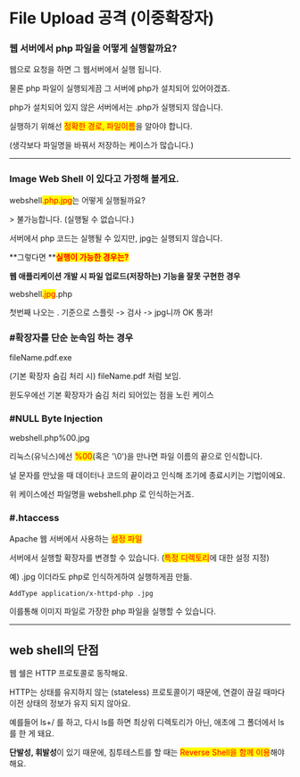 # File Upload 공격 (이중확장자)

### **웹 서버에서 php 파일을 어떻게 실행할까요?**

웹으로 요청을 하면 그 웹서버에서 실행 됩니다.

물론 php 파일이 실행되게끔 그 서버에 php가 설치되어 있어야겠죠.

&#x20;

php가 설치되어 있지 않은 서버에서는 .php가 실행되지 않습니다.

&#x20;

실행하기 위해선 <mark style="color:red;">정확한 경로, 파일이름</mark>을 알아야 합니다.

(생각보다 파일명을 바꿔서 저장하는 케이스가 많습니다.)

&#x20;

&#x20;

***

&#x20;

&#x20;

### **Image Web Shell 이 있다고 가정해 볼게요.**

webshell<mark style="color:red;">.php.jpg</mark>는 어떻게 실행될까요?

\> 불가능합니다. (실행될 수 없습니다.)

&#x20;

서버에서 php 코드는 실행될 수 있지만, jpg는 실행되지 않습니다.

&#x20;

**그렇다면 **<mark style="color:red;">**실행이 가능한 경우는?**</mark>&#x20;

**웹 애플리케이션 개발 시 파일 업로드(저장하는) 기능을 잘못 구현한 경우**

&#x20;

webshell<mark style="color:red;">.jpg</mark>.php

&#x20;

첫번째 나오는 . 기준으로 스플릿 -> 검사 -> jpg니까 OK 통과!

&#x20;

&#x20;

### #확장자를 단순 눈속임 하는 경우

&#x20;

fileName.pdf.exe

(기본 확장자 숨김 처리 시) fileName.pdf 처럼 보임.

윈도우에선 기본 확장자가 숨김 처리 되어있는 점을 노린 케이스

&#x20;

&#x20;

### #NULL Byte Injection

&#x20;

webshell.php%00.jpg

&#x20;

리눅스(유닉스)에선 <mark style="color:red;">%00</mark>(혹은 '\0')을 만나면 파일 이름의 끝으로 인식합니다.

널 문자를 만났을 때 데이터나 코드의 끝이라고 인식해 조기에 종료시키는 기법이에요.

&#x20;

위 케이스에선 파일명을 webshell.php 로 인식하는거죠.

&#x20;

### #.htaccess

Apache 웹 서버에서 사용하는 <mark style="color:red;">설정 파일</mark>

서버에서 실행할 확장자를 변경할 수 있습니다. (<mark style="color:red;">특정 디렉토리</mark>에 대한 설정 지정)

&#x20;

예) .jpg 이더라도 php로 인식하게하여 실행하게끔 만듦.

```
AddType application/x-httpd-php .jpg
```

&#x20;

&#x20;

이를통해 이미지 파일로 가장한 php 파일을 실행할 수 있습니다.

&#x20;

&#x20;

&#x20;

***

## &#x20;**web shell의 단점**

웹 쉘은 HTTP 프로토콜로 동작해요.

HTTP는 상태를 유지하지 않는 (stateless) 프로토콜이기 때문에, 연결이 끊길 때마다 이전 상태의 정보가 유지 되지 않아요.

&#x20;

예를들어 ls+/ 를 하고, 다시 ls를 하면 최상위 디렉토리가 아닌, 애초에 그 폴더에서 ls를 한 게 돼요.

&#x20;

**단발성, 휘발성**이 있기 때문에, 침투테스트를 할 때는 <mark style="color:red;">Reverse Shell을 함께 이용</mark>해야해요.
